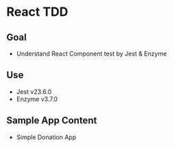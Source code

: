 # React TDD

## Goal
- Understand React Component test by Jest & Enzyme

## Use
- Jest v23.6.0
- Enzyme v3.7.0

## Sample App Content
- Simple Donation App
